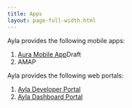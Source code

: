```yaml
---
title: Apps
layout: page-full-width.html
---
```


Ayla provides the following mobile apps:

1. [Aura Mobile App](aura-mobile-app)<span class="draft">Draft</span>
1. AMAP

Ayla provides the following web portals:

1. [Ayla Developer Portal](ayla-developer-portal)
1. [Ayla Dashboard Portal](ayla-dashboard-portal)
